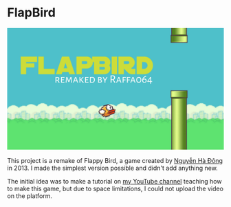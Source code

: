 # FlapBird
<img src="./readme-assets/banner.jpg">

This project is a remake of Flappy Bird, a game created by [Nguyễn Hà Đông](https://g.co/kgs/qn1Pzb) in 2013.
I made the simplest version possible and didn't add anything new.


The initial idea was to make a tutorial on [my YouTube channel](https://youtube.com/channel/UCqwR2Plg3IPcQDZvGMRw_rw) teaching how to make 
this game, but due to space limitations, I could not upload the video on the platform.
